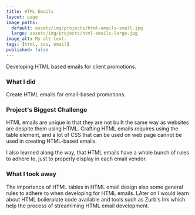 ```yaml
---
title: HTML Emails
layout: page
image_paths:
  default: assets/img/projects/html-emails-small.jpg
  large: assets/img/projects/html-emails-large.jpg
image_alt: My alt text.
tags: [html, css, email]
published: false
---
```



Developing HTML based emails for client promotions.

<!--more-->

### What I did

Create HTML emails for email-based promotions.

### Project's Biggest Challenge

HTML emails are unique in that they are not built the same way as websites are despite them using HTML. Crafting HTML emails requires using the table element, and a lot of CSS that can be used on web page cannot be used in creating HTML-based emails.

I also learned along the way, that HTML emails have a whole bunch of rules to adhere to, just to properly display in each email vendor.

### What I took away

The importance of HTML tables in HTML email design also some general rules to adhere to when developing for HTML emails. LAter on I would learn about HTML boilerplate code available and tools such as Zurb's Ink which help the process of streamlining HTML email development.